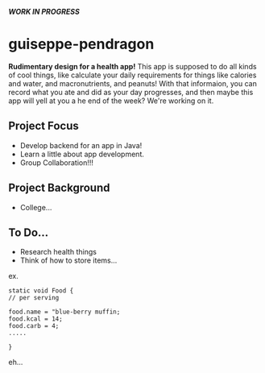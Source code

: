 ***WORK IN PROGRESS***

# guiseppe-pendragon

  **Rudimentary design for a health app!** This app is supposed to do all kinds
of cool things, like calculate your daily requirements for things like calories and water,
and macronutrients, and peanuts! With that informaion, you can record what you ate and did as your day
progresses, and then maybe this app will yell at you a he end of the week? We're working on it.


## Project Focus
* Develop backend for an app in Java!
* Learn a little about app development.
* Group Collaboration!!!

## Project Background
* College...

## To Do...
* Research health things
* Think of how to store items...

ex.
```
static void Food {
// per serving

food.name = "blue-berry muffin;
food.kcal = 14;
food.carb = 4;
.....

}
```

eh...


